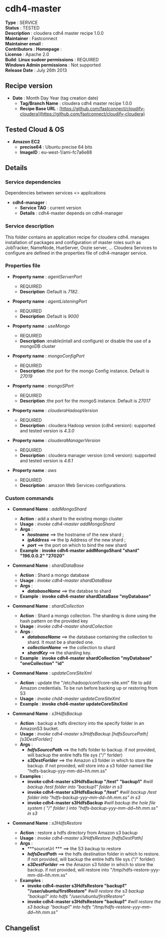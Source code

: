 # cdh4-master

**Type**		: SERVICE  
**Status**		: TESTED  
**Description**		: cloudera cdh4 master recipe 1.0.0   
**Maintainer**		: Fastconnect  
**Maintainer email**	:   
**Contributors**		: 
**Homepage**			:  
**License**				: Apache 2.0    
**Build**: 
**Linux sudoer permissions**	: REQUIRED   
**Windows Admin permissions**	: Not supported      
**Release Date**				: July 26th 2013

## Recipe version

* **Date** : Month Day Year (tag creation date)
	* **Tag/Branch Name** 	: cloudera cdh4 master recipe 1.0.0 
	* **Recipe Base URL**   : [https://github.com/fastconnect/cloudify-cloudera](https://github.com/fastconnect/cloudify-cloudera)

## Tested Cloud & OS

* **Amazon EC2**
	* **precise64** : Ubuntu precise 64 bits
	* **ImageID**	: eu-west-1/ami-fc7a6e88


## Details

### Service dependencies

Dependencies between services <> applications

* **cdh4-manager** :
	* **Service TAG** 	: current version
	* **Details**		: cdh4-master depends on cdh4-manager


### Service description
This folder contains an application recipe for cloudera cdh4.
manages installation of packages and configuration of master roles such as JobTracker, NameNode, HueServer, Oozie server, ... 
Cloudera Services to configure are defined in the properties file of cdh4-manager service.

### Properties file

* **Property name** : *agentServerPort*
	* REQUIRED
	* **Description** :Default is *7182*.
	
* **Property name** : *agentListeningPort*
	* REQUIRED
	* **Description** :Default is *9000*

* **Property name** : *useMongo*
	* REQUIRED
	* **Description** :enable(intall and configure) or disable the use of a mongoDB cluster

* **Property name** : *mongoConfigPort*
	* REQUIRED
	* **Description** :the port for the mongo Config instance. Default is *27019*

* **Property name** : *mongoSPort*
	* REQUIRED
	* **Description** :the port for the mongoS instance. Default is *27017*

* **Property name** : *clouderaHadoopVersion*
	* REQUIRED
	* **Description** : cloudera Hadoop version (cdh4 version): supported and tested version is *4.3.0*


* **Property name** : *clouderaManagerVersion*
	* REQUIRED
	* **Description** : cloudera manager version (cm4 version): supported and tested version is *4.6.1*

* **Property name** : *aws*
	* REQUIRED
	* **Description** : amazon Web Services configurations. 

### Custom commands

* **Command Name** 	: *addMongoShard*
	* **Action** 	: add a shard to the existing mongo cluster
	* **Usage**		: *invoke cdh4-master addMongoShard  <hostname>  <ipAddress> <port>*
	* **Args**	:	
		* ***hostname*** 	==> the hostname of the new shard ; <br>
		* ***ipAddress*** 	==> the Ip Address of the new shard ;<br>
		* ***port*** 		==> the port on which to bind the new shard <br>
	* **Example**	: **invoke cdh4-master addMongoShard  "shard"  "196.0.0.2" "27020"**

* **Command Name** 	: *shardDataBase*
	* **Action** 	: Shard a mongo database
	* **Usage**		: *invoke cdh4-master shardDataBase  <databaseName>*  
	* **Args**	:	
		* ***databaseName*** 	==> the databse to shard 
	* **Example**	: **invoke cdh4-master shardDataBase  "myDatabase"**

* **Command Name** 	: *shardCollection*
	* **Action** 	: Shard a mongo collection. The sharding is done using the hash pattern on the provided key
	* **Usage**		: *invoke cdh4-master shardCollection  <databaseName>  <collectionName> <shardKey>*
	* **Args**	:		
		* ***databaseName*** 	==> the database containing the collection to shard. It must be a sharded one.
		* ***collectionName*** 	==> the collection to shard 
		* ***shardKey*** 		==> the sharding key. 
	* **Example**	: **invoke cdh4-master shardCollection  "myDatabase"  "oneCollection" "id"**

* **Command Name** 	: *updateCoreSiteXml*
	* **Action** 	: update the "/etc/hadoop/conf/core-site.xml" file to add Amazon credentials. To be run before backing up or restoring from S3
	* **Usage**		: *invoke chd4-master updateCoreSiteXml*
	* **Example**	: **invoke chd4-master updateCoreSiteXml**
	
* **Command Name** 	: *s3HdfsBackup*
	* **Action** 	: backup a hdfs directory into the specify folder in an AmazonS3 bucket.
	* **Usage**		: *invoke cdh4-master s3HdfsBackup [hdfsSourcePath] [s3DestForlder]*
	* **Args**	:	
		* ***hdfsSourcePath*** 	==> the hdfs folder to backup. if not provided, will backup the entire hdfs file sys ("/" forlder)
		* ***s3DestForlder*** 	==> the Amazon  s3 folder in which to store the backup. if not provided, will store into a s3 folder named like "hdfs-backup-yyy-mm-dd~hh.mm.ss"
	* **Examples**	: 
		* **invoke cdh4-master s3HdfsBackup "/test" "backup1"**  *#will backup /test folder into "backup1" folder in s3*
		* **invoke cdh4-master s3HdfsBackup "/test"**			 *#will backup /test folder into "hdfs-backup-yyy-mm-dd~hh.mm.ss" in s3*
		* **invoke cdh4-master s3HdfsBackup**				 *#will backup the hole file system ( "/" folder ) into "hdfs-backup-yyy-mm-dd~hh.mm.ss" in s3*

* **Command Name** 	: *s3HdfsRestore*
	* **Action** 	: restore a hdfs directory from Amazon s3 backup
	* **Usage**		: *invoke cdh4-master s3HdfsRestore <sourceUrl> [hdfsDestPath]*
	* **Args**    	:
		* ***sourceUrl ***		==> the S3 backup to restore
		* ***hdfsDestPath*** 	==> the hdfs destination folder in which to restore. if not provided, will backup the entire hdfs file sys ("/" forlder)
		* ***s3DestForlder*** 	==> the Amazon  s3 folder in which to store the backup. if not provided, will restore into "/tmp/hdfs-restore-yyy-mm-dd~hh.mm.ss"
	* **Examples**	: 
		* **invoke cdh4-master s3HdfsRestore "backup1"  "/user/ubuntu/firstRestore"** *#will restore the s3 backup "backup1" into hdfs "/user/ubuntu/firstRestore"*
		* **invoke cdh4-master s3HdfsRestore "backup1"**	  *#will restore the s3 backup "backup1" into hdfs "/tmp/hdfs-restore-yyy-mm-dd~hh.mm.ss"*

					  
## Changelist
